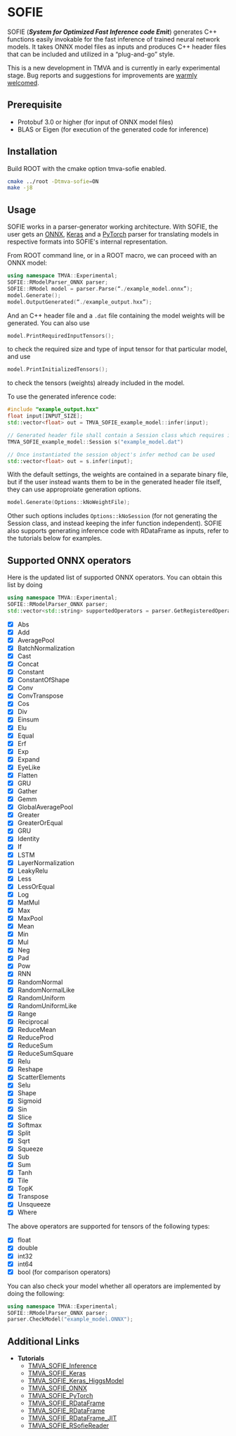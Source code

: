 
# SOFIE

SOFIE (___System for Optimized Fast Inference code Emit___) generates C++ functions easily invokable for the fast inference of trained neural network models. It takes ONNX model files as inputs and produces C++ header files that can be included and utilized in a “plug-and-go” style.

This is a new development in TMVA and is currently in early experimental stage. Bug reports and suggestions for improvements are [warmly welcomed](mailto:Lorenzo.Moneta@cern.ch).


## Prerequisite
- Protobuf 3.0 or higher (for input of ONNX model files)
- BLAS or Eigen (for execution of the generated code for inference)

## Installation

Build ROOT with the cmake option tmva-sofie enabled.

```bash
cmake ../root -Dtmva-sofie=ON
make -j8
```

## Usage
SOFIE works in a parser-generator working architecture. With SOFIE, the user gets an [ONNX](https://github.com/root-project/root/tree/master/tmva/sofie_parsers), [Keras](https://github.com/root-project/root/blob/master/tmva/pymva/src/RModelParser_Keras.cxx) and a [PyTorch](https://github.com/root-project/root/blob/master/tmva/pymva/src/RModelParser_PyTorch.cxx) parser for translating models in respective formats into SOFIE's internal representation.

From ROOT command line, or in a ROOT macro, we can proceed with an ONNX model:

```c++
using namespace TMVA::Experimental;
SOFIE::RModelParser_ONNX parser;
SOFIE::RModel model = parser.Parse(“./example_model.onnx”);
model.Generate();
model.OutputGenerated(“./example_output.hxx”);
```

And an C++ header file and a `.dat` file containing the model weights will be generated. You can also use

```c++
model.PrintRequiredInputTensors();
```

to check the required size and type of input tensor for that particular model, and use

```c++
model.PrintInitializedTensors();
```

to check the tensors (weights) already included in the model.

To use the generated inference code:

```c++
#include "example_output.hxx"
float input[INPUT_SIZE];
std::vector<float> out = TMVA_SOFIE_example_model::infer(input);

// Generated header file shall contain a Session class which requires initialization to load the corresponding weights.
TMVA_SOFIE_example_model::Session s("example_model.dat")

// Once instantiated the session object's infer method can be used
std::vector<float> out = s.infer(input);
```

With the default settings, the weights are contained in a separate binary file, but if the user instead wants them to be in the generated header file itself, they can use approproiate generation options.

```c++
model.Generate(Options::kNoWeightFile);
```

Other such options includes `Options::kNoSession` (for not generating the Session class, and instead keeping the infer function independent).
SOFIE also supports generating inference code with RDataFrame as inputs, refer to the tutorials below for examples.

## Supported ONNX operators

Here is the updated list of supported ONNX operators. You can obtain this list by doing
```cpp
using namespace TMVA::Experimental;
SOFIE::RModelParser_ONNX parser;
std::vector<std::string> supportedOperators = parser.GetRegisteredOperators();
```

- [x] Abs
- [x] Add
- [x] AveragePool
- [x] BatchNormalization
- [x] Cast
- [x] Concat
- [x] Constant
- [x] ConstantOfShape
- [x] Conv
- [x] ConvTranspose
- [x] Cos
- [x] Div
- [x] Einsum
- [x] Elu
- [x] Equal
- [x] Erf
- [x] Exp
- [x] Expand
- [x] EyeLike
- [x] Flatten
- [x] GRU
- [x] Gather
- [x] Gemm
- [x] GlobalAveragePool
- [x] Greater
- [x] GreaterOrEqual
- [x] GRU
- [x] Identity
- [x] If
- [x] LSTM
- [x] LayerNormalization
- [x] LeakyRelu
- [x] Less
- [x] LessOrEqual
- [x] Log
- [x] MatMul
- [x] Max
- [x] MaxPool
- [x] Mean
- [x] Min
- [x] Mul
- [x] Neg
- [x] Pad
- [x] Pow
- [x] RNN
- [x] RandomNormal
- [x] RandomNormalLike
- [x] RandomUniform
- [x] RandomUniformLike
- [x] Range
- [x] Reciprocal
- [x] ReduceMean
- [x] ReduceProd
- [x] ReduceSum
- [x] ReduceSumSquare
- [x] Relu
- [x] Reshape
- [x] ScatterElements
- [x] Selu
- [x] Shape
- [x] Sigmoid
- [x] Sin
- [x] Slice
- [x] Softmax
- [x] Split
- [x] Sqrt
- [x] Squeeze
- [x] Sub
- [x] Sum
- [x] Tanh
- [x] Tile
- [x] TopK
- [x] Transpose
- [x] Unsqueeze
- [x] Where

The above operators are supported for tensors of the following types:

- [x] float
- [x] double
- [x] int32
- [x] int64
- [x] bool (for comparison operators)

You can also check your model whether all operators are implemented by doing the following:
```c++
using namespace TMVA::Experimental;
SOFIE::RModelParser_ONNX parser;
parser.CheckModel("example_model.ONNX");
```



## Additional Links

- **Tutorials**
    - [TMVA_SOFIE_Inference](https://github.com/root-project/root/blob/master/tutorials/machine_learning/TMVA_SOFIE_Inference.py)
    - [TMVA_SOFIE_Keras](https://github.com/root-project/root/blob/master/tutorials/machine_learning/TMVA_SOFIE_Keras.C)
    - [TMVA_SOFIE_Keras_HiggsModel](https://github.com/root-project/root/blob/master/tutorials/machine_learning/TMVA_SOFIE_Keras_HiggsModel.C)
    - [TMVA_SOFIE_ONNX](https://github.com/root-project/root/blob/master/tutorials/machine_learning/TMVA_SOFIE_ONNX.C)
    - [TMVA_SOFIE_PyTorch](https://github.com/root-project/root/blob/master/tutorials/machine_learning/TMVA_SOFIE_PyTorch.C)
    - [TMVA_SOFIE_RDataFrame](https://github.com/root-project/root/blob/master/tutorials/machine_learning/TMVA_SOFIE_RDataFrame.C)
    - [TMVA_SOFIE_RDataFrame](https://github.com/root-project/root/blob/master/tutorials/machine_learning/TMVA_SOFIE_RDataFrame.py)
    - [TMVA_SOFIE_RDataFrame_JIT](https://github.com/root-project/root/blob/master/tutorials/machine_learning/TMVA_SOFIE_RDataFrame_JIT.C)
    - [TMVA_SOFIE_RSofieReader](https://github.com/root-project/root/blob/master/tutorials/machine_learning/TMVA_SOFIE_RSofieReader.C)

